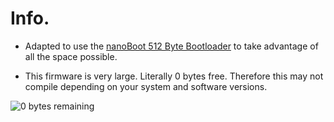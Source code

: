 # Info.
* Adapted to use the [nanoBoot 512 Byte Bootloader](https://github.com/volium/nanoBoot) to take advantage of all the space possible. 

* This firmware is very large. Literally 0 bytes free. Therefore this may not compile depending on your system and software versions. 

![0 bytes remaining](https://raw.githubusercontent.com/toastedmangoes/6col/master/images/0-bytes.png)

